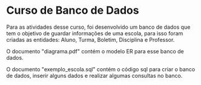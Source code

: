 # Curso de Banco de Dados

Para as atividades desse curso, foi desenvolvido um banco de dados que tem o objetivo de guardar informações de uma escola, para isso foram criadas as entidades: Aluno, Turma,
Boletim, Disciplina e Professor.

O documento "diagrama.pdf" contém o modelo ER para esse banco de dados.

O documento "exemplo_escola.sql" contém o código sql para criar o banco de dados, inserir alguns dados e realizar algumas consultas no banco.
